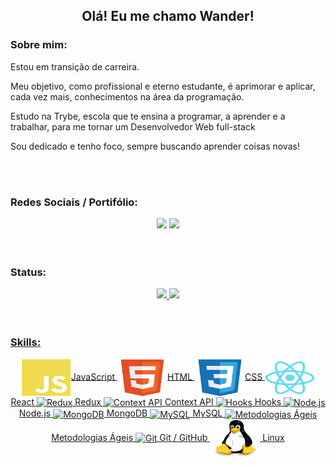 <h2 align="center">Olá! Eu me chamo Wander!</h2>

### Sobre mim:

<p>Estou em transição de carreira.</p>
<p>Meu objetivo, como profissional e eterno estudante, é aprimorar e aplicar, cada vez mais, conhecimentos na área da programação.</p>
<p>Estudo na Trybe, escola que te ensina a programar, a aprender e a trabalhar, para me tornar um Desenvolvedor Web full-stack</p>
<p>Sou dedicado e tenho foco, sempre buscando aprender coisas novas!</p>
<br><br>

### Redes Sociais / Portifólio:
 
<section align="center"> 
  <a href="https://www.linkedin.com/in/wander-diniz-veloso" target="_blank"><img src="https://img.shields.io/badge/-LinkedIn-%230077B5?style=for-the-badge&logo=linkedin&logoColor=white" target="_blank"></a>
  <a href="https://www.linkedin.com/in/wander-diniz-veloso" target="_blank"><img src="https://img.shields.io/badge/-Portifólio-%13077B5?style=for-the-badge&logo=react&logoColor=white" target="_blank"></a>
</section>
<br><br>

### Status:

<section align="center">
  <a href="https://github.com/WanderDinizVeloso">
  <img height="180em" src="https://github-readme-stats.vercel.app/api?username=WanderDinizVeloso&show_icons=true&theme=highcontrast&include_all_commits=true&count_private=true"/>
  <img height="180em" src="https://github-readme-stats.vercel.app/api/top-langs/?username=WanderDinizVeloso&layout=compact&langs_count=7&theme=highcontrast"/>
</section>
<br><br>
  
### Skills:
  
<section align="center">
  <img align="center" alt="Js" height="60" width="80" src="https://raw.githubusercontent.com/devicons/devicon/master/icons/javascript/javascript-plain.svg">JavaScript</img>
  <img align="center" alt="HTML" height="60" width="80" src="https://raw.githubusercontent.com/devicons/devicon/master/icons/html5/html5-original.svg">HTML</img>
  <img align="center" alt="CSS" height="60" width="80" src="https://raw.githubusercontent.com/devicons/devicon/master/icons/css3/css3-original.svg">CSS</img>
  <img align="center" alt="React" height="60" width="80" src="https://raw.githubusercontent.com/devicons/devicon/master/icons/react/react-original.svg"> React </img>
  <img align="center" alt="Redux" height="60" width="60" src="https://cdn.iconscout.com/icon/free/png-256/redux-283024.png"> Redux </img>
  <img align="center" alt="Context API" height="70" width="70" src="https://img.icons8.com/nolan/512/react-native.png"> Context API </img>
  <img align="center" alt="Hooks" height="60" width="60" src="https://img.icons8.com/office/480/000000/react.png"> Hooks </img>
  <img align="center" alt="Node.js" height="60" width="60" src="https://cdn.iconscout.com/icon/free/png-256/node-js-1174925.png"> Node.js </img>
  <img align="center" alt="MongoDB" height="60" width="60" src="https://img.icons8.com/color/144/000000/mongodb.png">   MongoDB   </img>
  <img align="center" alt="MySQL" height="70" width="70" src="https://img.icons8.com/fluency/144/000000/mysql-logo.png"> MySQL </img>
  <img align="center" alt="Metodologias Ágeis" height="60" width="60" src="https://img.icons8.com/external-sketchy-juicy-fish/144/000000/external-agile-agile-development-sketchy-sketchy-juicy-fish-2.png"> Metodologias Ágeis </img>
  <img align="center" alt="Git" height="60" width="80" src="https://www.vectorlogo.zone/logos/git-scm/git-scm-icon.svg"> Git / GitHub </img>
  <img align="center" alt="Linux" height="60" width="80" src="https://raw.githubusercontent.com/devicons/devicon/master/icons/linux/linux-original.svg"> Linux </img>
</section>
<br><br>
